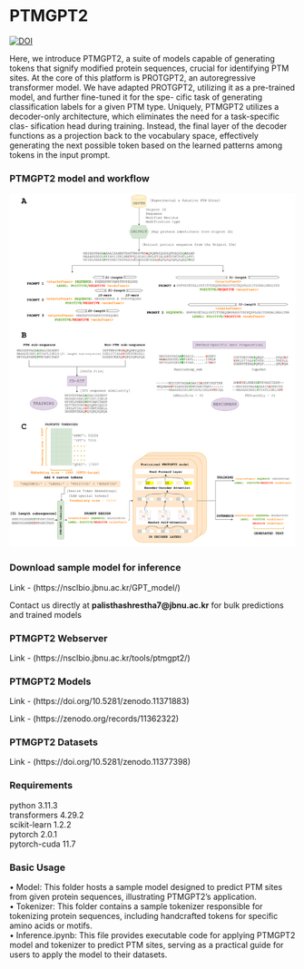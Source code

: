 <h1>PTMGPT2</h1> <a href="https://zenodo.org/doi/10.5281/zenodo.12655680"><img src="https://zenodo.org/badge/758635995.svg" alt="DOI"></a> 
<p>Here, we introduce PTMGPT2, a suite of models capable of generating tokens that
signify modified protein sequences, crucial for identifying PTM sites. At the core of this
platform is PROTGPT2, an autoregressive transformer model. We have adapted
PROTGPT2, utilizing it as a pre-trained model, and further fine-tuned it for the spe-
cific task of generating classification labels for a given PTM type. Uniquely, PTMGPT2
utilizes a decoder-only architecture, which eliminates the need for a task-specific clas-
sification head during training. Instead, the final layer of the decoder functions as a
projection back to the vocabulary space, effectively generating the next possible token
based on the learned patterns among tokens in the input prompt.</p>
<h3>PTMGPT2 model and workflow</h3>
<img src='PTMGPT2-workflow-model.png'></img>

<h3>Download sample model for inference</h3>
<p>Link - (https://nsclbio.jbnu.ac.kr/GPT_model/)</p>
<p>Contact us directly at <b>palisthashrestha7@jbnu.ac.kr</b> for bulk predictions and trained models</p>

<h3>PTMGPT2 Webserver</h3>
<p>Link - (https://nsclbio.jbnu.ac.kr/tools/ptmgpt2/)</p>

<h3>PTMGPT2 Models</h3>
<p>Link - (https://doi.org/10.5281/zenodo.11371883)</p>
<p>Link - (https://zenodo.org/records/11362322)</p>

<h3>PTMGPT2 Datasets</h3>
<p>Link - (https://doi.org/10.5281/zenodo.11377398)</p>

<h3>Requirements</h3>
<p>python 3.11.3 <br> transformers 4.29.2 <br> scikit-learn 1.2.2 <br> pytorch 2.0.1 <br> pytorch-cuda 11.7</p>

<h3>Basic Usage</h3>
<p>• Model: This folder hosts a sample model designed to predict PTM sites from given
protein sequences, illustrating PTMGPT2’s application.<br>
• Tokenizer: This folder contains a sample tokenizer responsible for tokenizing
protein sequences, including handcrafted tokens for specific amino acids or motifs.<br>
• Inference.ipynb: This file provides executable code for applying PTMGPT2 model
and tokenizer to predict PTM sites, serving as a practical guide for users to apply
the model to their datasets.</p>





